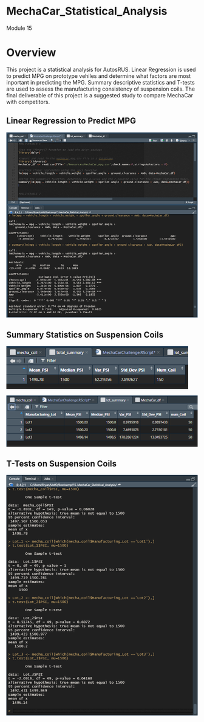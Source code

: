 # MechaCar_Statistical_Analysis
Module 15

# Overview

This project is a statistical analysis for AutosRUS. Linear Regression is used to predict MPG on prototype vehiles and determine what factors are most inportant in predicting the MPG. Summary descriptive statistics and T-tests are used to assess the manufacturing consistency of suspension coils. The final deliverable of this project is a suggested study to compare MechaCar with competitors.

## Linear Regression to Predict MPG

![image](https://github.com/Bryan-Corn/MechaCar_Statistical_Analysis/blob/main/Images/Image1.png)



## Summary Statistics on Suspension Coils

![image](https://github.com/Bryan-Corn/MechaCar_Statistical_Analysis/blob/main/Images/TotalSummary.png)

![image](https://github.com/Bryan-Corn/MechaCar_Statistical_Analysis/blob/main/Images/LotSummary.png)


## T-Tests on Suspension Coils

![image](https://github.com/Bryan-Corn/MechaCar_Statistical_Analysis/blob/main/Images/T-Tests.png)
